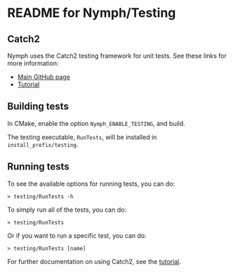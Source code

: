 # README for Nymph/Testing

## Catch2

Nymph uses the Catch2 testing framework for unit tests.  See these links for more information:

* [Main GitHub page](https://github.com/catchorg/Catch2)
* [Tutorial](https://github.com/catchorg/Catch2/blob/master/docs/tutorial.md)

## Building tests

In CMake, enable the option `Nymph_ENABLE_TESTING`, and build.

The testing executable, `RunTests`, will be installed in `install_prefix/testing`.

## Running tests

To see the available options for running tests, you can do:

```
> testing/RunTests -h
```

To simply run all of the tests, you can do:

```
> testing/RunTests
```

Or if you want to run a specific test, you can do:

```
> testing/RunTests [name]
```

For further documentation on using Catch2, see the [tutorial](https://github.com/catchorg/Catch2/blob/master/docs/tutorial.md).
